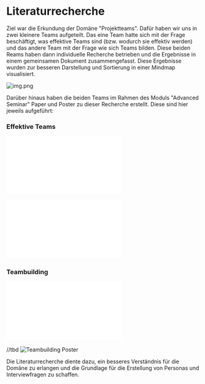 # Literaturrecherche

Ziel war die Erkundung der Domäne "Projektteams". Dafür haben wir uns in zwei kleinere Teams aufgeteilt. Das eine Team hatte sich mit der Frage beschäftigt, was effektive Teams sind (bzw. wodurch sie effektiv werden) und das andere Team mit der Frage wie sich Teams bilden. 
Diese beiden Reams haben dann individuelle Recherche betrieben und die Ergebnisse in einem gemeinsamen Dokument zusammengefasst. 
Diese Ergebnisse wurden zur besseren Darstellung und Sortierung in einer Mindmap visualisiert.

![img.png](domain%20research.png)

Darüber hinaus haben die beiden Teams im Rahmen des Moduls "Advanced Seminar" Paper und Poster zu dieser Recherche erstellt. Diese sind hier jeweils aufgeführt:
### Effektive Teams
![Effektive Teams Paper](A_PatrickLang-LeanderGerwing-LiobaBrandhoff_Effektive%20Teamarbeit.pdf)

![Effektive Teams Poster](Poster-Abstract_Effektive-Teams.pdf)

### Teambuilding
![Teambuilding Paper](A_CristianPankiv-JoshuaGawenda_Team%20Building%20--%20Effektiv.pdf)

//tbd ![Teambuilding Poster]()

Die Literaturrecherche diente dazu, ein besseres Verständnis für die Domäne zu erlangen und die Grundlage für die Erstellung von Personas und Interviewfragen zu schaffen.